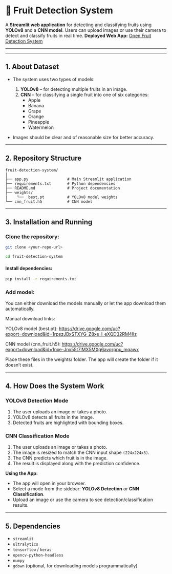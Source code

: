# 🍎 Fruit Detection System

A **Streamlit web application** for detecting and classifying fruits using **YOLOv8** and a **CNN model**. Users can upload images or use their camera to detect and classify fruits in real time.
**Deployed Web App:** [Open Fruit Detection System](https://fruit-detection-system-rvicodghcmxepw36qcpksf.streamlit.app/)

---

---

## 1. About Dataset

- The system uses two types of models:
  1. **YOLOv8** – for detecting multiple fruits in an image.
  2. **CNN** – for classifying a single fruit into one of six categories:  
     - Apple  
     - Banana  
     - Grape  
     - Orange  
     - Pineapple  
     - Watermelon  

- Images should be clear and of reasonable size for better accuracy.

---

## 2. Repository Structure

```text
fruit-detection-system/
│
├── app.py                 # Main Streamlit application
├── requirements.txt       # Python dependencies
├── README.md              # Project documentation
├── weights/
|    └──  best.pt          # YOLOv8 model weights
└── cnn_fruit.h5           # CNN model 
```
---

## 3. Installation and Running

### Clone the repository:

```bash
git clone <your-repo-url>

cd fruit-detection-system
```

#### Install dependencies:

```bash
pip install -r requirements.txt
```

### Add model:

You can either download the models manually or let the app download them automatically.

Manual download links:

YOLOv8 model (best.pt): https://drive.google.com/uc?export=download&id=1rpszJBxSTXYG_Z8xe_I_eXQD32RM4IIz

CNN model (cnn_fruit.h5): https://drive.google.com/uc?export=download&id=1nxe-Jnx55t7lMX5MXg6avqrppu_mqawx

Place these files in the weights/ folder. The app will create the folder if it doesn’t exist.

---

## 4. How Does the System Work

### YOLOv8 Detection Mode
1. The user uploads an image or takes a photo.  
2. YOLOv8 detects all fruits in the image.  
3. Detected fruits are highlighted with bounding boxes.  

### CNN Classification Mode
1. The user uploads an image or takes a photo.  
2. The image is resized to match the CNN input shape `(224x224x3)`.  
3. The CNN predicts which fruit is in the image.  
4. The result is displayed along with the prediction confidence.  

**Using the App:**
- The app will open in your browser.  
- Select a mode from the sidebar: **YOLOv8 Detection** or **CNN Classification**.  
- Upload an image or use the camera to see detection/classification results.  

---

## 5. Dependencies

- `streamlit`  
- `ultralytics`  
- `tensorflow` / `keras`  
- `opencv-python-headless`  
- `numpy`  
- `gdown` (optional, for downloading models programmatically)  


